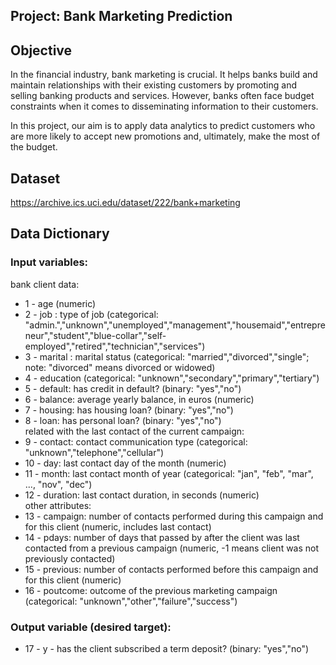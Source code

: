 ## Project: Bank Marketing Prediction
## Objective
In the financial industry, bank marketing is crucial. It helps banks build and maintain relationships with their existing customers by promoting and selling banking products and services. However, banks often face budget constraints when it comes to disseminating information to their customers.

In this project, our aim is to apply data analytics to predict customers who are more likely to accept new promotions and, ultimately, make the most of the budget. 
## Dataset
https://archive.ics.uci.edu/dataset/222/bank+marketing
## Data Dictionary
   ### Input variables:
   bank client data:
   - 1 - age (numeric)
   - 2 - job : type of job (categorical: "admin.","unknown","unemployed","management","housemaid","entrepreneur","student","blue-collar","self-employed","retired","technician","services") 
   - 3 - marital : marital status (categorical: "married","divorced","single"; note: "divorced" means divorced or widowed)
   - 4 - education (categorical: "unknown","secondary","primary","tertiary")
   - 5 - default: has credit in default? (binary: "yes","no")
   - 6 - balance: average yearly balance, in euros (numeric) 
   - 7 - housing: has housing loan? (binary: "yes","no")
   - 8 - loan: has personal loan? (binary: "yes","no")<br>
   related with the last contact of the current campaign:
   - 9 - contact: contact communication type (categorical: "unknown","telephone","cellular")
   - 10 - day: last contact day of the month (numeric)
   - 11 - month: last contact month of year (categorical: "jan", "feb", "mar", ..., "nov", "dec")
   - 12 - duration: last contact duration, in seconds (numeric)<br>
   other attributes:
   - 13 - campaign: number of contacts performed during this campaign and for this client (numeric, includes last contact)
   - 14 - pdays: number of days that passed by after the client was last contacted from a previous campaign (numeric, -1 means client was not previously contacted)
   - 15 - previous: number of contacts performed before this campaign and for this client (numeric)
   - 16 - poutcome: outcome of the previous marketing campaign (categorical: "unknown","other","failure","success")

  ### Output variable (desired target):
   - 17 - y - has the client subscribed a term deposit? (binary: "yes","no")
